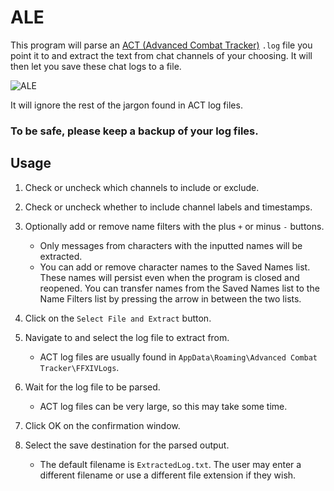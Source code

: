 # ALE

This program will parse an [ACT (Advanced Combat Tracker)](https://advancedcombattracker.com/) `.log` file you point it to and extract the text from chat channels of your choosing. It will then let you save these chat logs to a file.

![ALE](https://user-images.githubusercontent.com/63081353/131411924-d955483f-c920-4c67-86fa-8b6d9f43262e.png)

It will ignore the rest of the jargon found in ACT log files.

### **To be safe, please keep a backup of your log files.**

## Usage

1. Check or uncheck which channels to include or exclude.

2. Check or uncheck whether to include channel labels and timestamps.

3. Optionally add or remove name filters with the plus `+` or minus `-` buttons.
   * Only messages from characters with the inputted names will be extracted.
   * You can add or remove character names to the Saved Names list. These names will persist even when the program is closed and reopened. You can transfer names from the Saved Names list to the Name Filters list by pressing the arrow in between the two lists.

2. Click on the `Select File and Extract` button.

3. Navigate to and select the log file to extract from.
    * ACT log files are usually found in `AppData\Roaming\Advanced Combat Tracker\FFXIVLogs`.

4. Wait for the log file to be parsed.
    * ACT log files can be very large, so this may take some time. 

5. Click OK on the confirmation window.

6. Select the save destination for the parsed output. 
    * The default filename is `ExtractedLog.txt`. The user may enter a different filename or use a different file extension if they wish.
